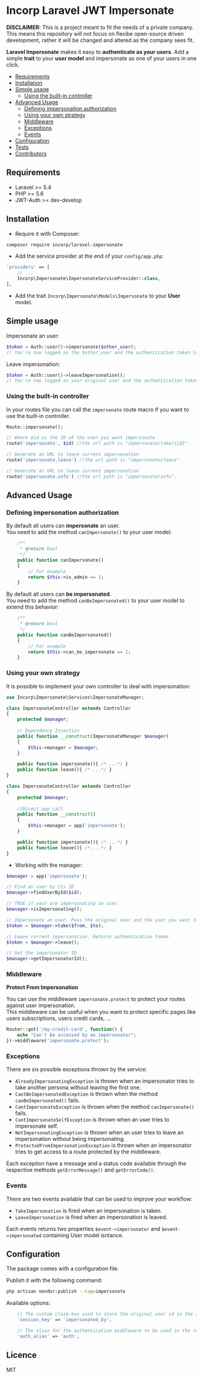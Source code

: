 # Incorp Laravel JWT Impersonate

**DISCLAIMER:** This is a project meant to fit the needs of a private company. This means this repository will not focus on flexibe open-source driven development, rather it will be changed and altered as the company sees fit.  


**Laravel Impersonate** makes it easy to **authenticate as your users**. Add a simple **trait** to your **user model** and impersonate as one of your users in one click.
 
- [Requirements](#requirements)
- [Installation](#installation)
- [Simple usage](#simple-usage)
    - [Using the built-in controller](#using-the-built-in-controller)
- [Advanced Usage](#advanced-usage)
    - [Defining impersonation authorization](#defining-impersonation-authorization)
    - [Using your own strategy](#using-your-own-strategy)
    - [Middleware](#middleware)
    - [Exceptions](#exceptions)
    - [Events](#events)
- [Configuration](#configuration)
- [Tests](#tests)
- [Contributors](#contributors)


## Requirements

- Laravel >= 5.4
- PHP >= 5.6
- JWT-Auth >= dev-develop

## Installation

- Require it with Composer:
```bash
composer require incorp/laravel-impersonate
```

- Add the service provider at the end of your `config/app.php`:
```php
'providers' => [
    // ...
    Incorp\Impersonate\ImpersonateServiceProvider::class,
],
```

- Add the trait `Incorp\Impersonate\Models\Impersonate` to your **User** model.

## Simple usage

Impersonate an user:
```php
$token = Auth::user()->impersonate($other_user);
// You're now logged as the $other_user and the authentication token is stored in $token.
```

Leave impersonation:
```php
$token = Auth::user()->leaveImpersonation();
// You're now logged as your original user and the authentication token is stored in $token.
```

### Using the built-in controller

In your routes file you can call the `impersonate` route macro if you want to use the built-in controller. 
```php
Route::impersonate();
```

```php
// Where $id is the ID of the user you want impersonate
route('impersonate', $id) //the url path is "impersonate/take/{id}".
```

```php
// Generate an URL to leave current impersonation
route('impersonate.leave') //the url path is "impersonate/leave".
```

```php
// Generate an URL to leave current impersonation
route('impersonate.info') //the url path is "impersonate/info".
```

## Advanced Usage

### Defining impersonation authorization

By default all users can **impersonate** an user.  
You need to add the method `canImpersonate()` to your user model:

```php
    /**
     * @return bool
     */
    public function canImpersonate()
    {
        // For example
        return $this->is_admin == 1;
    }
```

By default all users can **be impersonated**.  
You need to add the method `canBeImpersonated()` to your user model to extend this behavior:

```php
    /**
     * @return bool
     */
    public function canBeImpersonated()
    {
        // For example
        return $this->can_be_impersonate == 1;
    }
```

### Using your own strategy

It is possible to implement your own controller to deal with impersonation:
```php
use Incorp\Impersonate\Services\ImpersonateManager;

class ImpersonateController extends Controller
{
    protected $manager;
    
    // Dependency Injection
    public function __construct(ImpersonateManager $manager)
    {
        $this->manager = $manager;
    }

    public function impersonate(){ /*....*/ }
    public function leave(){ /*....*/ }
}
```
```php
class ImpersonateController extends Controller
{
    protected $manager;
        
    //Direct app call
    public function __construct()
    {
        $this->manager = app('impersonate');
    }

    public function impersonate(){ /*....*/ }
    public function leave(){ /*....*/ }
}
```

- Working with the manager:
```php
$manager = app('impersonate');

// Find an user by its ID
$manager->findUserById($id);

// TRUE if your are impersonating an user.
$manager->isImpersonating();

// Impersonate an user. Pass the original user and the user you want to impersonate. Returns authentication token
$token = $manager->take($from, $to);

// Leave current impersonation. Returns authentication token
$token = $manager->leave();

// Get the impersonator ID
$manager->getImpersonatorId();
```

### Middleware

**Protect From Impersonation**

You can use the middleware `impersonate.protect` to protect your routes against user impersonation.  
This middleware can be useful when you want to protect specific pages like users subscriptions, users credit cards, ... 

```php
Router::get('/my-credit-card', function() {
    echo "Can't be accessed by an impersonator";
})->middleware('impersonate.protect');
```

### Exceptions

There are six possible exceptions thrown by the service:
- `AlreadyImpersonatingException` is thrown when an impersonator tries to take another persona without leaving the first one.
- `CantBeImpersonatedException` is thrown when the method `canBeImpersonated()` fails.
- `CantImpersonateException` is thrown when the method `canImpersonate()` fails.
- `CantImpersonateSelfException` is thrown when an user tries to impersonate self.
- `NotImpersonatingException` is thrown when an user tries to leave an impersonation without being impersonating.
- `ProtectedFromImpersonationException` is thrown when an impersonator tries to get access to a route protected by the middleware.

Each exception have a message and a status code available through the respective methods `getErrorMessage()` and `getErrorCode()`.

### Events

There are two events available that can be used to improve your workflow:
- `TakeImpersonation` is fired when an impersonation is taken.
- `LeaveImpersonation` is fired when an impersonation is leaved.

Each events returns two properties `$event->impersonator` and `$event->impersonated` containing User model isntance.

## Configuration

The package comes with a configuration file.  

Publish it with the following command:
```bash
php artisan vendor:publish --tag=impersonate
```

Available options:
```php
    // The custom claim key used to store the original user id in the JWT token.
    'session_key' => 'impersonated_by',
```
```php
    // The alias for the authentication middleware to be used in the routes.
    'auth_alias' => 'auth',
```

## Licence

MIT
